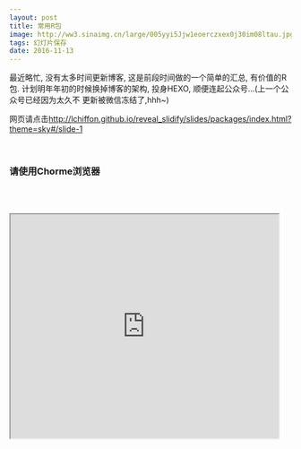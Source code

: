 ```yaml
---
layout: post
title: 常用R包
image: http://ww3.sinaimg.cn/large/005yyi5Jjw1eoerczxex0j30im08ltau.jpg
tags: 幻灯片保存
date: 2016-11-13
---
```


最近略忙, 没有太多时间更新博客, 这是前段时间做的一个简单的汇总, 有价值的R包.
计划明年年初的时候换掉博客的架构, 投身HEXO, 顺便连起公众号...(上一个公众号已经因为太久不
更新被微信冻结了,hhh~)


网页请点击<http://lchiffon.github.io/reveal_slidify/slides/packages/index.html?theme=sky#/slide-1>


<br/>

### 请使用Chorme浏览器

<br/><br/>

<iframe src="http://lchiffon.github.io/reveal_slidify/slides/packages/index.html?theme=sky#/slide-1" height="400px" width="95%"></iframe>
